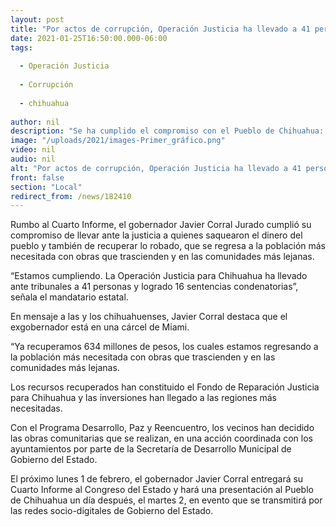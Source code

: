 ```yaml
---
layout: post
title: "Por actos de corrupción, Operación Justicia ha llevado a 41 personas ante los tribunales"
date: 2021-01-25T16:50:00.000-06:00
tags:
  
  - Operación Justicia
  
  - Corrupción
  
  - chihuahua
  
author: nil
description: "Se ha cumplido el compromiso con el Pueblo de Chihuahua: el ex gobernador está en una cárcel de Miami y ya se recuperaron 634 millones de pesos, que se regresan en obras para la población más necesitada y en las comunidades más lejanas"
image: "/uploads/2021/images-Primer_gráfico.png"
video: nil
audio: nil
alt: "Por actos de corrupción, Operación Justicia ha llevado a 41 personas ante los tribunales"
front: false
section: "Local"
redirect_from: /news/182410
---
```


Rumbo al Cuarto Informe, el gobernador Javier Corral Jurado cumplió su compromiso de llevar ante la justicia a quienes saquearon el dinero del pueblo y también de recuperar lo robado, que se regresa a la población más necesitada con obras que trascienden y en las comunidades más lejanas.

“Estamos cumpliendo. La Operación Justicia para Chihuahua ha llevado ante tribunales a 41 personas y logrado 16 sentencias condenatorias”, señala el mandatario estatal.

En mensaje a las y los chihuahuenses, Javier Corral destaca que el exgobernador está en una cárcel de Miami.

“Ya recuperamos 634 millones de pesos, los cuales estamos regresando a la población más necesitada con obras que trascienden y en las comunidades más lejanas.

Los recursos recuperados han constituido el Fondo de Reparación Justicia para Chihuahua y las inversiones han llegado a las regiones más necesitadas.

Con el Programa Desarrollo, Paz y Reencuentro, los vecinos han decidido las obras comunitarias que se realizan, en una acción coordinada con los ayuntamientos por parte de la Secretaría de Desarrollo Municipal de Gobierno del Estado.

El próximo lunes 1 de febrero, el gobernador Javier Corral entregará su Cuarto Informe al Congreso del Estado y hará una presentación al Pueblo de Chihuahua un día después, el martes 2, en evento que se transmitirá por las redes socio-digitales de Gobierno del Estado.